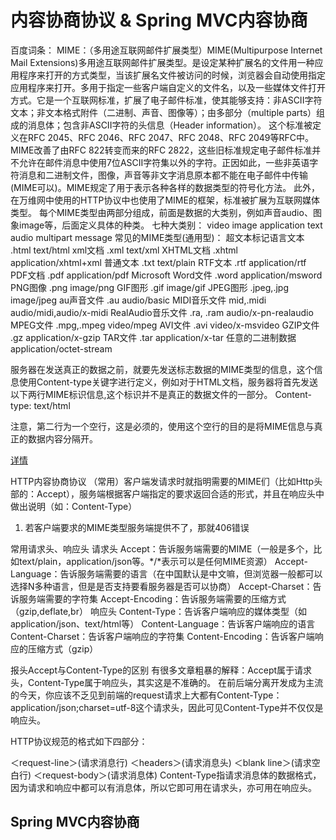# 内容协商协议 & Spring MVC内容协商

百度词条：
MIME：（多用途互联网邮件扩展类型）MIME(Multipurpose Internet Mail Extensions)多用途互联网邮件扩展类型。是设定某种扩展名的文件用一种应用程序来打开的方式类型，当该扩展名文件被访问的时候，浏览器会自动使用指定应用程序来打开。多用于指定一些客户端自定义的文件名，以及一些媒体文件打开方式。它是一个互联网标准，扩展了电子邮件标准，使其能够支持：非ASCII字符文本；非文本格式附件（二进制、声音、图像等）；由多部分（multiple parts）组成的消息体；包含非ASCII字符的头信息（Header information）。
这个标准被定义在RFC 2045、RFC 2046、RFC 2047、RFC 2048、RFC 2049等RFC中。 MIME改善了由RFC 822转变而来的RFC 2822，这些旧标准规定电子邮件标准并不允许在邮件消息中使用7位ASCII字符集以外的字符。正因如此，一些非英语字符消息和二进制文件，图像，声音等非文字消息原本都不能在电子邮件中传输(MIME可以)。MIME规定了用于表示各种各样的数据类型的符号化方法。 此外，在万维网中使用的HTTP协议中也使用了MIME的框架，标准被扩展为互联网媒体类型。
每个MIME类型由两部分组成，前面是数据的大类别，例如声音audio、图象image等，后面定义具体的种类。
七种大类别：
video
image
application
text
audio
multipart
message
常见的MIME类型(通用型)：
超文本标记语言文本 .html text/html
xml文档 .xml text/xml
XHTML文档 .xhtml application/xhtml+xml
普通文本 .txt text/plain
RTF文本 .rtf application/rtf
PDF文档 .pdf application/pdf
Microsoft Word文件 .word application/msword
PNG图像 .png image/png
GIF图形 .gif image/gif
JPEG图形 .jpeg,.jpg image/jpeg
au声音文件 .au audio/basic
MIDI音乐文件 mid,.midi audio/midi,audio/x-midi
RealAudio音乐文件 .ra, .ram audio/x-pn-realaudio
MPEG文件 .mpg,.mpeg video/mpeg
AVI文件 .avi video/x-msvideo
GZIP文件 .gz application/x-gzip
TAR文件 .tar application/x-tar
任意的二进制数据 application/octet-stream

服务器在发送真正的数据之前，就要先发送标志数据的MIME类型的信息，这个信息使用Content-type关键字进行定义，例如对于HTML文档，服务器将首先发送以下两行MIME标识信息,这个标识并不是真正的数据文件的一部分。
Content-type: text/html

注意，第二行为一个空行，这是必须的，使用这个空行的目的是将MIME信息与真正的数据内容分隔开。

[详情](https://baike.baidu.com/item/MIME/2900607?fr=aladdin)

HTTP内容协商协议
（常用）客户端发请求时就指明需要的MIME们（比如Http头部的：Accept），服务端根据客户端指定的要求返回合适的形式，并且在响应头中做出说明（如：Content-Type）
1. 若客户端要求的MIME类型服务端提供不了，那就406错误

常用请求头、响应头
请求头
Accept：告诉服务端需要的MIME（一般是多个，比如text/plain，application/json等。*/*表示可以是任何MIME资源）
Accept-Language：告诉服务端需要的语言（在中国默认是中文嘛，但浏览器一般都可以选择N多种语言，但是是否支持要看服务器是否可以协商）
Accept-Charset：告诉服务端需要的字符集
Accept-Encoding：告诉服务端需要的压缩方式（gzip,deflate,br）
响应头
Content-Type：告诉客户端响应的媒体类型（如application/json、text/html等）
Content-Language：告诉客户端响应的语言
Content-Charset：告诉客户端响应的字符集
Content-Encoding：告诉客户端响应的压缩方式（gzip）

报头Accept与Content-Type的区别
有很多文章粗暴的解释：Accept属于请求头，Content-Type属于响应头，其实这是不准确的。
在前后端分离开发成为主流的今天，你应该不乏见到前端的request请求上大都有Content-Type：application/json;charset=utf-8这个请求头，因此可见Content-Type并不仅仅是响应头。

HTTP协议规范的格式如下四部分：

＜request-line＞(请求消息行)
＜headers＞(请求消息头)
＜blank line＞(请求空白行)
＜request-body＞(请求消息体)
Content-Type指请求消息体的数据格式，因为请求和响应中都可以有消息体，所以它即可用在请求头，亦可用在响应头。

## Spring MVC内容协商
